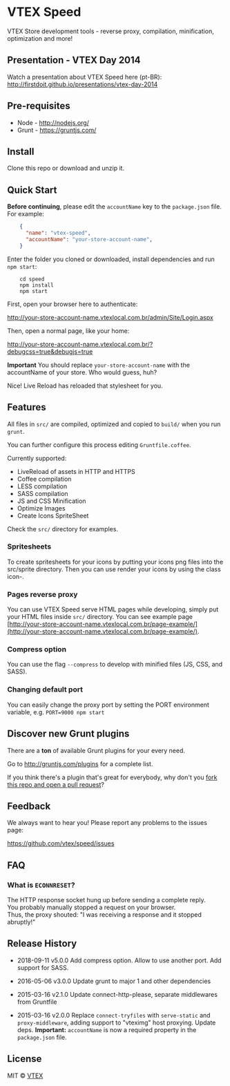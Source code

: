 # VTEX Speed

VTEX Store development tools - reverse proxy, compilation, minification, optimization and more!

## Presentation - VTEX Day 2014

Watch a presentation about VTEX Speed here (pt-BR): http://firstdoit.github.io/presentations/vtex-day-2014

## Pre-requisites

* Node - http://nodejs.org/
* Grunt - https://gruntjs.com/

## Install

Clone this repo or download and unzip it.

## Quick Start

**Before continuing**, please edit the `accountName` key to the `package.json` file. For example:

```json
    {
      "name": "vtex-speed",
      "accountName": "your-store-account-name",
    }
```

Enter the folder you cloned or downloaded, install dependencies and run `npm start`:

```shell
    cd speed
    npm install
    npm start
```

First, open your browser here to authenticate:  

http://your-store-account-name.vtexlocal.com.br/admin/Site/Login.aspx

Then, open a normal page, like your home:

http://your-store-account-name.vtexlocal.com.br/?debugcss=true&debugjs=true

**Important**  You should replace `your-store-account-name` with the accountName of your store. Who would guess, huh?


Nice! Live Reload has reloaded that stylesheet for you.

## Features

All files in `src/` are compiled, optimized and copied to `build/` when you run `grunt`.

You can further configure this process editing `Gruntfile.coffee`.

Currently supported:

- LiveReload of assets in HTTP and HTTPS
- Coffee compilation
- LESS compilation
- SASS compilation
- JS and CSS Minification
- Optimize Images
- Create Icons SpriteSheet

Check the `src/` directory for examples.

### Spritesheets

To create spritesheets for your icons by putting your icons png files into the src/sprite directory. Then you can use render your icons by using the class icon-<filename>.

### Pages reverse proxy

You can use VTEX Speed serve HTML pages while developing, simply put your HTML files inside `src/` directory. You can see example page [http://your-store-account-name.vtexlocal.com.br/page-example/](http://your-store-account-name.vtexlocal.com.br/page-example/).

### Compress option

You can use the flag `--compress` to develop with minified files (JS, CSS, and SASS).

### Changing default port

You can easily change the proxy port by setting the PORT environment variable, e.g. `PORT=9000 npm start`

## Discover new Grunt plugins

There are a **ton** of available Grunt plugins for your every need.

Go to http://gruntjs.com/plugins for a complete list.

If you think there's a plugin that's great for everybody, why don't you [fork this repo and open a pull request](https://github.com/vtex/speed/fork)?

## Feedback

We always want to hear you! Please report any problems to the issues page:

https://github.com/vtex/speed/issues

## FAQ

### What is `ECONNRESET`?

The HTTP response socket hung up before sending a complete reply.  
You probably manually stopped a request on your browser.  
Thus, the proxy shouted: "I was receiving a response and it stopped abruptly!"

## Release History

- 2018-09-11    v5.0.0      Add compress option. Allow to use another port. Add support for SASS.

- 2016-05-06    v3.0.0      Update grunt to major 1 and other dependencies

- 2015-03-16    v2.1.0      Update connect-http-please, separate middlewares from Gruntfile

- 2015-03-16    v2.0.0      Replace `connect-tryfiles` with `serve-static` and `proxy-middleware`, adding support to "vteximg" host proxying. Update deps. **Important:** `accountName` is now a required property in the `package.json` file.

## License

MIT © [VTEX](https://github.com/vtex)
